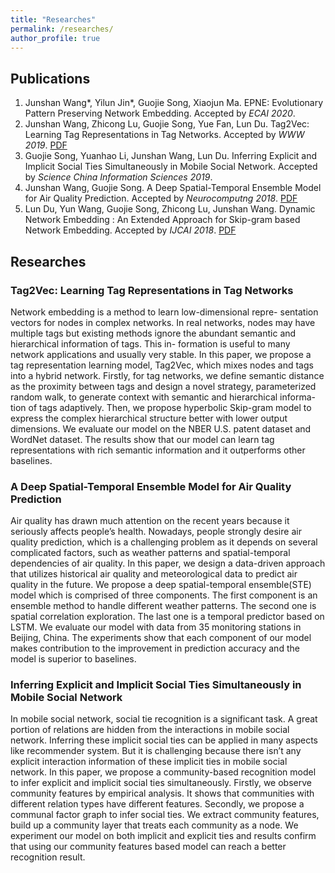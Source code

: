```yaml
---
title: "Researches"
permalink: /researches/
author_profile: true
---
```


## Publications
1. Junshan Wang$*$, Yilun Jin$*$, Guojie Song, Xiaojun Ma. EPNE: Evolutionary Pattern Preserving Network Embedding. Accepted by *ECAI 2020*.
2. Junshan Wang, Zhicong Lu, Guojie Song, Yue Fan, Lun Du. Tag2Vec: Learning Tag Representations in Tag Networks. Accepted by *WWW 2019*. [PDF](https://dl.acm.org/citation.cfm?doid=3308558.3313622)
4. Guojie Song, Yuanhao Li, Junshan Wang, Lun Du. Inferring Explicit and Implicit Social Ties Simultaneously in Mobile Social Network. Accepted by *Science China Information Sciences 2019*.
5. Junshan Wang, Guojie Song. A Deep Spatial-Temporal Ensemble Model for Air Quality Prediction. Accepted by *Neurocomputng 2018*. [PDF](https://ac.els-cdn.com/S0925231218307859/1-s2.0-S0925231218307859-main.pdf?_tid=f099e8c8-cf4e-4dd5-905c-adfca0ab3871&acdnat=1551863389_55de715a9a5e0f012ccc8ef3e46c7b03)
6. Lun Du, Yun Wang, Guojie Song, Zhicong Lu, Junshan Wang. Dynamic Network Embedding : An Extended Approach for Skip-gram based Network Embedding. Accepted by *IJCAI 2018*. [PDF](https://www.ijcai.org/proceedings/2018/0288.pdf)


## Researches

### Tag2Vec: Learning Tag Representations in Tag Networks
Network embedding is a method to learn low-dimensional repre- sentation vectors for nodes in complex networks. In real networks, nodes may have multiple tags but existing methods ignore the abundant semantic and hierarchical information of tags. This in- formation is useful to many network applications and usually very stable. In this paper, we propose a tag representation learning model, Tag2Vec, which mixes nodes and tags into a hybrid network. Firstly, for tag networks, we define semantic distance as the proximity between tags and design a novel strategy, parameterized random walk, to generate context with semantic and hierarchical informa- tion of tags adaptively. Then, we propose hyperbolic Skip-gram model to express the complex hierarchical structure better with lower output dimensions. We evaluate our model on the NBER U.S. patent dataset and WordNet dataset. The results show that our model can learn tag representations with rich semantic information and it outperforms other baselines.

### A Deep Spatial-Temporal Ensemble Model for Air Quality Prediction
Air quality has drawn much attention on the recent years because it seriously affects people’s health. Nowadays, people strongly desire air quality prediction, which is a challenging problem as it depends on several complicated factors, such as weather patterns and spatial-temporal dependencies of air quality. In this paper, we design a data-driven approach that utilizes historical air quality and meteorological data to predict air quality in the future. We propose a deep spatial-temporal ensemble(STE) model which is comprised of three components. The first component is an ensemble method to handle different weather patterns. The second one is spatial correlation exploration. The last one is a temporal predictor based on LSTM. We evaluate our model with data from 35 monitoring stations in Beijing, China. The experiments show that each component of our model makes contribution to the improvement in prediction accuracy and the model is superior to baselines.

### Inferring Explicit and Implicit Social Ties Simultaneously in Mobile Social Network
In mobile social network, social tie recognition is a significant task. A great portion of relations are hidden from the interactions in mobile social network. Inferring these implicit social ties can be applied in many aspects like recommender system. But it is challenging because there isn’t any explicit interaction information of these implicit ties in mobile social network. In this paper, we propose a community-based recognition model to infer explicit and implicit social ties simultaneously. Firstly, we observe community features by empirical analysis. It shows that communities with different relation types have different features. Secondly, we propose a communal factor graph to infer social ties. We extract community features, build up a community layer that treats each community as a node. We experiment our model on both implicit and explicit ties and results confirm that using our community features based model can reach a better recognition result.
